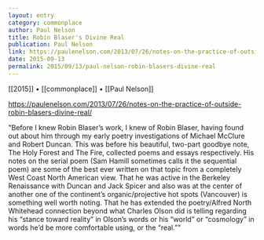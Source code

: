 ```yaml
---
layout: entry
category: commonplace
author: Paul Nelson
title: Robin Blaser's Divine Real
publication: Paul Nelson
link: https://paulenelson.com/2013/07/26/notes-on-the-practice-of-outside-robin-blasers-divine-real/
date: 2015-09-13
permalink: 2015/09/13/paul-nelson-robin-blasers-divine-real
---
```


[[2015]] • [[commonplace]] • [[Paul Nelson]]

https://paulenelson.com/2013/07/26/notes-on-the-practice-of-outside-robin-blasers-divine-real/

"Before I knew Robin Blaser’s work, I knew of Robin Blaser, having found out about him through my early poetry investigations of Michael McClure and Robert Duncan. This was before his beautiful, two-part goodbye note, The Holy Forest and The Fire, collected poems and essays respectively. His notes on the serial poem (Sam Hamill sometimes calls it the sequential poem) are some of the best ever written on that topic from a completely West Coast North American view. That he was active in the Berkeley Renaissance with Duncan and Jack Spicer and also was at the center of another one of the continent’s organic/projective hot spots (Vancouver) is something well worth noting. That he has extended the poetry/Alfred North Whitehead connection beyond what Charles Olson did is telling regarding his “stance toward reality” in Olson’s words or his “world” or “cosmology” in words he’d be more comfortable using, or the “real.”"
 
 
